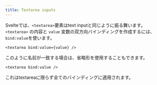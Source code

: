 ```yaml
---
title: Textarea inputs
---
```


Svelteでは、`<textarea>`要素はtext inputと同じように振る舞います。`<textarea>` の内容と `value` 変数の双方向バインディングを作成するには、`bind:value`を使います。

<!-- prettier-ignore -->
```svelte
<textarea bind:value={value} />
```

このように名前が一致する場合は、省略形を使用することもできます。

```svelte
<textarea bind:value />
```

これはtextareaに限らず全てのバインディングに適用されます。
